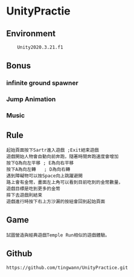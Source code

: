# UnityPractie

## Environment
        Unity2020.3.21.f1

## Bonus
### infinite ground spawner
### Jump Animation
### Music

## Rule
    起始頁面按下Sartr進入遊戲 ;Exit結束遊戲
    遊戲開始人物會自動向前奔跑，隨著時間奔跑速度會增加
    按下Q為向左平移 ; E為向右平移
    按下A為向左轉   ; D為向右轉
    遇到障礙物可以按Space向上跳躍避開
    路上會有金幣，畫面左上角可以看到目前吃到的金幣數量，
    遊戲目標是吃到更多的金幣
    摔下去遊戲則結束
    遊戲進行時按下右上方沙漏的按紐會回到起始頁面

## Game
    試圖營造與經典遊戲Temple Run相似的遊戲體驗。
## Github
    https://github.com/tingwann/UnityPractice.git



